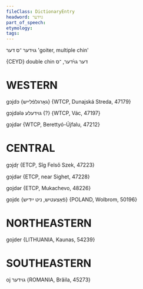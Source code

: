 ```yaml
---
fileClass: DictionaryEntry
headword: גוידער
part_of_speech: 
etymology: 
tags: 
---
```

גוידער
־ס
דער
'goiter, multiple chin'

{CEYD}
double chin דער גוי֜דער, ־ס

WESTERN
========

gɔjdɔ {גאָרגלפֿלייש} {WTCP, Dunajská Streda, 47179}

gɔjdələ גוידעלע {?} {WTCP, Vác, 47197}

gɔjdər {WTCP, Berettyó-Újfalu, 47212}

CENTRAL
========

gɔjdr̩ {ETCP, Sîg Felső Szek, 47223}

gɔjdər {ETCP, near Sighet, 47228}

gojdər {ETCP, Mukachevo, 48226}

gojdɛ {פֿאַצעטיש, ניט ייִדיש} {POLAND, Wolbrom, 50196}

NORTHEASTERN
==============

gojder {LITHUANIA, Kaunas, 54239} 

SOUTHEASTERN
==============

oj גוידער {ROMANIA, Brăila, 45273}
